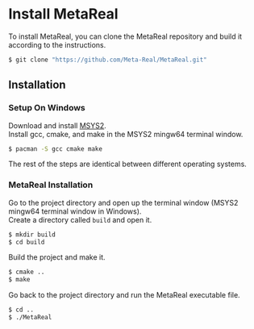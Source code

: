 # Install MetaReal

To install MetaReal, you can clone the MetaReal repository and build it according to the instructions.

```bash
$ git clone "https://github.com/Meta-Real/MetaReal.git"
```

## Installation

### Setup On Windows

Download and install [MSYS2](https://www.msys2.org). \
Install gcc, cmake, and make in the MSYS2 mingw64 terminal window.

```bash
$ pacman -S gcc cmake make
```

The rest of the steps are identical between different operating systems.

### MetaReal Installation

Go to the project directory and open up the terminal window (MSYS2 mingw64 terminal window in Windows). \
Create a directory called `build` and open it.

```bash
$ mkdir build
$ cd build
```

Build the project and make it.

```bash
$ cmake ..
$ make
```

Go back to the project directory and run the MetaReal executable file.

```bash
$ cd ..
$ ./MetaReal
```
